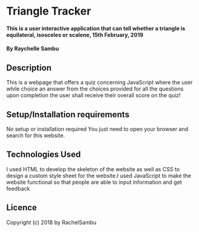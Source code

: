 # Triangle Tracker
#### This is a user interactive application that can tell whether a triangle is equilateral, isosceles or scalene, 15th February, 2019
#### By   Raychelle Sambu
## Description
This is a webpage that offers a quiz concerning JavaScript where the user while choice an answer from the choices provided for all the questions upon completion the user shall receive their overall score on the quiz!
## Setup/Installation requirements
No setup or installation required You just need to open your browser and search for this website.
## Technologies Used
I used HTML to develop the skeleton of the website as well as CSS to design a custom style sheet for the website.I used JavaScript to make the website functional so that people are able to input information and get feedback
## Licence
Copyright (c) 2018 by RachelSambu
